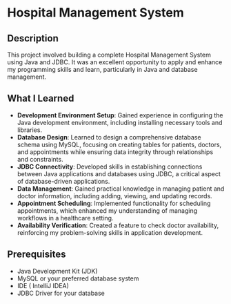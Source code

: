 # Hospital Management System

## Description
This project involved building a complete Hospital Management System using Java and JDBC. It was an excellent opportunity to apply and enhance my programming skills and learn, particularly in Java and database management.

## What I Learned
- **Development Environment Setup**: Gained experience in configuring the Java development environment, including installing necessary tools and libraries.
- **Database Design**: Learned to design a comprehensive database schema using MySQL, focusing on creating tables for patients, doctors, and appointments while ensuring data integrity through relationships and constraints.
- **JDBC Connectivity**: Developed skills in establishing connections between Java applications and databases using JDBC, a critical aspect of database-driven applications.
- **Data Management**: Gained practical knowledge in managing patient and doctor information, including adding, viewing, and updating records.
- **Appointment Scheduling**: Implemented functionality for scheduling appointments, which enhanced my understanding of managing workflows in a healthcare setting.
- **Availability Verification**: Created a feature to check doctor availability, reinforcing my problem-solving skills in application development.

## Prerequisites
- Java Development Kit (JDK)
- MySQL or your preferred database system
- IDE ( IntelliJ IDEA)
- JDBC Driver for your database

